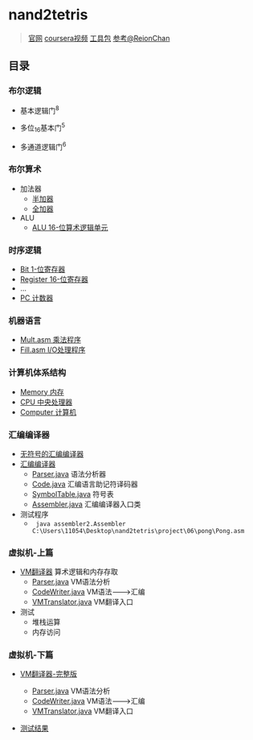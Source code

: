 # nand2tetris

> [官网](https://www.nand2tetris.org/ "") [coursera视频](https://www.coursera.org/learn/build-a-computer "") [工具包](https://www.nand2tetris.org/software "") [参考@ReionChan](https://reionchan.github.io/2016/05/28/nand2tetris-zh_CN/ "")

## 目录


### 布尔逻辑

* 基本逻辑门<sup>8</sup>

* 多位<sub>16</sub>基本门<sup>5</sup>

* 多通道逻辑门<sup>6</sup>

### 布尔算术

* 加法器
    * [半加器](./project/02/HalfAdder.hdl "")
    * [全加器](./project/02/FullAdder.hdl "")
* ALU
    * [ALU 16-位算术逻辑单元](./project/02/ALU.hdl "")

### 时序逻辑

* [Bit 1-位寄存器](./project/03/a/Bit.hdl "DFF一个周期的延迟?")
* [Register 16-位寄存器](./project/03/a/Register.hdl "")
* ...
* [PC 计数器](./project/03/a/PC.hdl )

### 机器语言
* [Mult.asm 乘法程序](./project/04/mult/mult.asm)
* [Fill.asm I/O处理程序](./project/04/fill/Fill.asm)

### 计算机体系结构

* [Memory 内存](./project/05/Memory.hdl)
* [CPU 中央处理器](./project/05/CPU.hdl)
* [Computer 计算机](./project/05/Computer.hdl)

### 汇编编译器

* [无符号的汇编编译器](./project/06/assembler/src/assembler/)
* [汇编编译器](./project/06/assembler/src/assembler2/)
    * [Parser.java](./project/06/assembler/src/assembler2/Parser.java "分词,添加符号表") 语法分析器
    * [Code.java](./project/06/assembler/src/assembler2/Code.java "助记符字典") 汇编语言助记符译码器
    * [SymbolTable.java](./project/06/assembler/src/assembler2/SymbolTable.java "自定义字典") 符号表
    * [Assembler.java](./project/06/assembler/src/assembler2/Assembler.java "主控逻辑") 汇编编译器入口类
* 测试程序
    * ``` java assembler2.Assembler C:\Users\11054\Desktop\nand2tetris\project\06\pong\Pong.asm```

### 虚拟机-上篇

* [VM翻译器](./project/07/VMtranslator/src/vmtranslator2/) 算术逻辑和内存存取
    * [Parser.java](./project/07/VMtranslator/src/vmtranslator2/Parser.java) VM语法分析
    * [CodeWriter.java](./project/07/VMtranslator/src/vmtranslator2/CodeWriter.java ) VM语法--->汇编
    * [VMTranslator.java](./project/07/VMtranslator/src/vmtranslator2/VMTranslator.java) VM翻译入口
* 测试
    * 堆栈运算
    * 内存访问

### 虚拟机-下篇

* [VM翻译器-完整版](./project/08/VMtranslator/src/vmtranslator/)
    * [Parser.java](./project/08/VMtranslator/src/vmtranslator/Parser.java) VM语法分析
    * [CodeWriter.java](./project/08/VMtranslator/src/vmtranslator/CodeWriter.java ) VM语法--->汇编
    * [VMTranslator.java](./project/08/VMtranslator/src/vmtranslator/VMTranslator.java) VM翻译入口

* [测试结果](./project/08/)